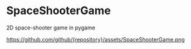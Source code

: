 # SpaceShooterGame
2D space-shooter game in pygame



https://github.com/github/{repository}/assets/SpaceShooterGame.png 
